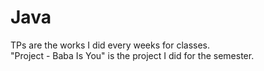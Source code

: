 # Java
TPs are the works I did every weeks for classes.\
"Project - Baba Is You" is the project I did for the semester.
